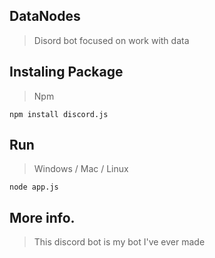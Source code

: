 ## DataNodes
> Disord bot focused on work with data

## Instaling Package
> Npm
```
npm install discord.js
```

## Run
> Windows / Mac / Linux
```
node app.js
```

## More info.
> This discord bot is my bot I've ever made

